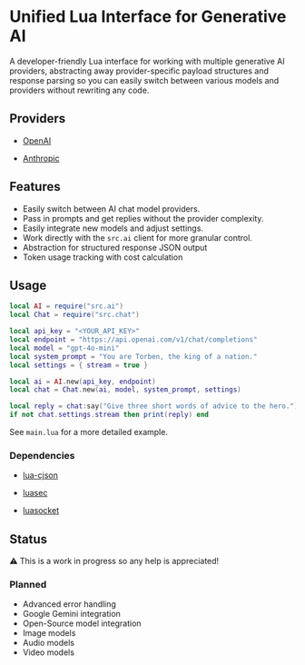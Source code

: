 # Unified Lua Interface for Generative AI

A developer-friendly Lua interface for working with multiple generative AI providers, abstracting away provider-specific payload structures and response parsing so you can easily switch between various models and providers without rewriting any code.

## Providers

- [OpenAI](https://platform.openai.com/docs/overview)

- [Anthropic](https://docs.anthropic.com/en/home)

## Features

- Easily switch between AI chat model providers.
- Pass in prompts and get replies without the provider complexity.
- Easily integrate new models and adjust settings.
- Work directly with the `src.ai` client for more granular control.
- Abstraction for structured response JSON output
- Token usage tracking with cost calculation

## Usage

```lua
local AI = require("src.ai")
local Chat = require("src.chat")

local api_key = "<YOUR_API_KEY>"
local endpoint = "https://api.openai.com/v1/chat/completions"
local model = "gpt-4o-mini"
local system_prompt = "You are Torben, the king of a nation."
local settings = { stream = true }

local ai = AI.new(api_key, endpoint)
local chat = Chat.new(ai, model, system_prompt, settings)

local reply = chat:say("Give three short words of advice to the hero.")
if not chat.settings.stream then print(reply) end
```

See `main.lua` for a more detailed example.

### Dependencies

- [lua-cjson](https://github.com/openresty/lua-cjson)

- [luasec](https://github.com/brunoos/luasec)

- [luasocket](https://github.com/lunarmodules/luasocket.git)

## Status

⚠️ This is a work in progress so any help is appreciated!

### Planned

- Advanced error handling
- Google Gemini integration
- Open-Source model integration
- Image models
- Audio models
- Video models
